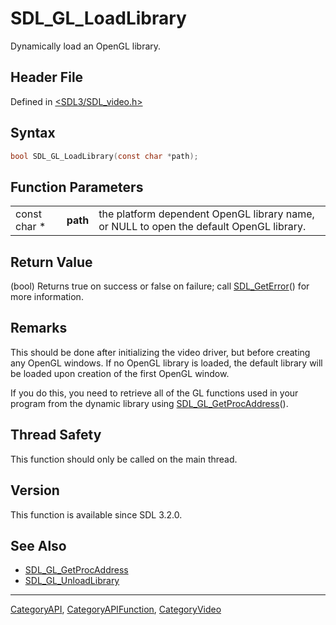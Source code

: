 # SDL_GL_LoadLibrary

Dynamically load an OpenGL library.

## Header File

Defined in [<SDL3/SDL_video.h>](https://github.com/libsdl-org/SDL/blob/main/include/SDL3/SDL_video.h)

## Syntax

```c
bool SDL_GL_LoadLibrary(const char *path);
```

## Function Parameters

|              |          |                                                                                         |
| ------------ | -------- | --------------------------------------------------------------------------------------- |
| const char * | **path** | the platform dependent OpenGL library name, or NULL to open the default OpenGL library. |

## Return Value

(bool) Returns true on success or false on failure; call
[SDL_GetError](SDL_GetError)() for more information.

## Remarks

This should be done after initializing the video driver, but before
creating any OpenGL windows. If no OpenGL library is loaded, the default
library will be loaded upon creation of the first OpenGL window.

If you do this, you need to retrieve all of the GL functions used in your
program from the dynamic library using
[SDL_GL_GetProcAddress](SDL_GL_GetProcAddress)().

## Thread Safety

This function should only be called on the main thread.

## Version

This function is available since SDL 3.2.0.

## See Also

- [SDL_GL_GetProcAddress](SDL_GL_GetProcAddress)
- [SDL_GL_UnloadLibrary](SDL_GL_UnloadLibrary)






----
[CategoryAPI](CategoryAPI), [CategoryAPIFunction](CategoryAPIFunction), [CategoryVideo](CategoryVideo)


